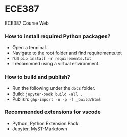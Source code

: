 # ECE387
ECE387 Course Web

### How to install required Python packages? 
- Open a terminal.
- Navigate to the root folder and find requirements.txt
- run `pip install -r requirements.txt`
- I recommned using a virtual environment.

### How to build and publish?
- Run the following under the `docs` folder.
- Build: `jupyter-book build -all .`  
- Publish: `ghp-import -n -p -f _build/html` 

### Recommended extensions for vscode
- Python, Python Extension Pack
- Jupyter, MyST-Markdown